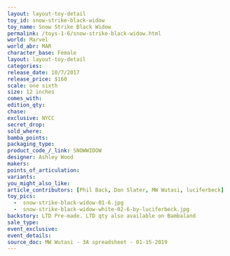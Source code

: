 ```yaml
---
layout: layout-toy-detail 
toy_id: snow-strike-black-widow
toy_name: Snow Strike Black Widow
permalink: /toys-1-6/snow-strike-black-widow.html
world: Marvel
world_abr: MAR
character_base: Female
layout: layout-toy-detail
categories: 
release_date: 10/7/2017
release_price: $160 
scale: one sixth
size: 12 inches
comes_with: 
edition_qty: 
chase: 
exclusive: NYCC
secret_drop: 
sold_where: 
bamba_points: 
packaging_type: 
product_code_/_link: SNOWWIDOW
designer: Ashley Wood
makers: 
points_of_articulation: 
variants: 
you_might_also_like: 
article_contributors: [Phil Back, Don Slater, MW Wutasi, luciferbeck]
toy_pics: 
  -  snow-strike-black-widow-01-6.jpg
  -  snow-strike-black-widow-white-02-6-by-luciferbeck.jpg
backstory: LTD Pre-made. LTD qty also available on Bambaland
sale_type: 
event_exclusive: 
event_details: 
source_doc: MW Wutasi - 3A spreadsheet - 01-15-2019
---
```

